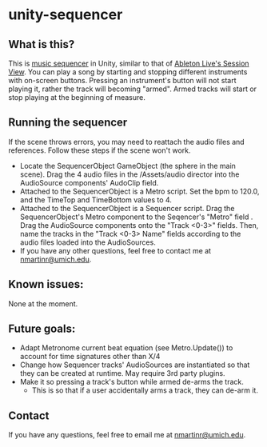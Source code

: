 # unity-sequencer
## What is this?
This is [music sequencer](https://en.wikipedia.org/wiki/Music_sequencer) in Unity, similar to that of [Ableton Live's Session View](https://www.ableton.com/en/help/article/getting-started-5-working-session-view/). You can play a song by starting and stopping different instruments with on-screen buttons. Pressing an instrument's button will not start playing it, rather the track will becoming "armed". Armed tracks will start or stop playing at the beginning of measure.

## Running the sequencer
If the scene throws errors, you may need to reattach the audio files and references. Follow these steps if the scene won't work.
 - Locate the SequencerObject GameObject (the sphere in the main scene). Drag the 4 audio files in the /Assets/audio director into the AudioSource components' AudoClip field.
 - Attached to the SequencerObject is a Metro script. Set the bpm to 120.0, and the TimeTop and TimeBottom values to 4.
 - Attached to the SequencerObject is a Sequencer script. Drag the SequencerObject's Metro component to the Seqencer's "Metro" field . Drag the AudioSource components onto the "Track <0-3>" fields. Then, name the tracks in the "Track <0-3> Name" fields according to the audio files loaded into the AudioSources.
 - If you have any other questions, feel free to contact me at nmartinr@umich.edu.

## Known issues:
None at the moment.

## Future goals:
- Adapt Metronome current beat equation (see Metro.Update()) to account for time signatures other than X/4
- Change how Sequencer tracks' AudioSources are instantiated so that they can be created at runtime. May require 3rd party plugins.
- Make it so pressing a track's button while armed de-arms the track.
    - This is so that if a user accidentally arms a track, they can de-arm it.

## Contact
If you have any questions, feel free to email me at nmartinr@umich.edu.